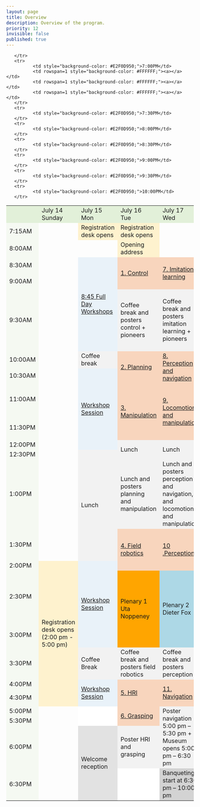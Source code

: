 ```yaml
---
layout: page
title: Overview
description: Overview of the program.
priority: 12
invisible: false
published: true
---
```





<table class="schedule" cellspacing="0" border="0">
       <tr>
              <td style="width: 5em; border: none; background-color: #E2F0D9;"></td>
              <td style="width: 17%; background-color: #E2F0D9;">July 14<br>Sunday</td>
              <td style="width: 17%; background-color: #E2F0D9;">July 15<br>Mon</td>
              <td style="width: 17%; background-color: #E2F0D9;">July 16<br>Tue</td>
              <td style="width: 17%; background-color: #E2F0D9;">July 17<br>Wed</td>
              <td style="width: 17%; background-color: #E2F0D9;">July 18<br>Thu</td>
              <td style="width: 17%; background-color: #E2F0D9;">July 19<br>Fri</td>
       </tr>
       <tr>
              <td style="background-color: #E2F0D950;">7:15AM</td>
              <td rowspan=13  style="box-shadow: none;"></td>
              <td style="background-color: #FFD96650;">Registration desk opens</td>
              <td style="background-color: #FFD96650;">Registration desk opens</td>
       </tr>
       <tr>
              <td style="background-color: #E2F0D950;">8:00AM</td>
              <td style="box-shadow: none;"></td>
              <td style="background-color: #FFD96650;">Opening address</td>
       </tr>
       <tr>
              <td style="background-color: #E2F0D950;">8:30AM</td>
              <td rowspan=3 style="background-color: #BDD7EE50;"><a href="{{ site.baseurl }}/program/workshops#monday-july-10">8:45 Full Day Workshops</a></td>
              <td rowspan=2 style="background-color: #ED7D3150;"><a href="{{ site.baseurl }}/program/papersession?session=1.%20Control">1. Control</a></td>
              <td rowspan=2 style="background-color: #ED7D3150;"><a href="{{ site.baseurl }}/program/papersession?session=7.%20Imitation%20learning">7. Imitation learning</a></td>
              <td rowspan=2 style="background-color: #ED7D3150;"><a href="{{ site.baseurl }}/program/papersession?session=12.%20Robot%20learning%20foundation%20models">12. Robot learning foundation models</a></td>
              <td rowspan=2 style="background-color: #ED7D3150;"><a href="{{ site.baseurl }}/program/papersession?session=16.%20Manipulation">16. Manipulation</a></td>
       </tr>
       <tr>
              <td style="background-color: #E2F0D950;">9:00AM</td>
              </tr>
       <tr>
              <td style="background-color: #E2F0D950;">9:30AM</td>
              <td style="background-color: #D9D9D950;">Coffee break and posters control + pioneers</td>
              <td style="background-color: #D9D9D950;">Coffee break and posters imitation learning + pioneers</td>
              <td style="background-color: #D9D9D950;">Coffee break and posters robot learning foundation models + pioneers</td>
              <td style="background-color: #D9D9D950;">Coffee break and posters manipulation</td>  
       </tr>
       <tr>
              <td style="background-color: #E2F0D950;">10:00AM</td>
              <td style="background-color: #D9D9D950;">Coffee break</td>
              <td rowspan=2 style="background-color: #ED7D3150;"><a href="{{ site.baseurl }}/program/papersession?session=2.%20Planning">2. Planning</a></td>
              <td rowspan=2 style="background-color: #ED7D3150;"><a href="{{ site.baseurl }}/program/papersession?session=8.%20Perception%20and%20navigation">8. Perception and navigation</a></td>
              <td rowspan=2 style="background-color: #ED7D3150;"><a href="{{ site.baseurl }}/program/papersession?session=13.%20Robot%20design">13. Robot design</a></td>
              <td rowspan=2 style="background-color: #ED7D3150;"><a href="{{ site.baseurl }}/program/papersession?session=17.%20Imitation%20learning">17. Imitation learning</a></td>
       </tr>
       <tr>
              <td style="background-color: #E2F0D950;">10:30AM</td>
              <td rowspan=4 style="background-color: #BDD7EE50;"><a href="{{ site.baseurl }}/program/workshops#monday-july-10">Workshop Session</a></td>
       </tr>
       <tr>
              <td style="background-color: #E2F0D950;">11:00AM</td>
            <td rowspan=2 style="background-color: #ED7D3150;"><a href="{{ site.baseurl }}/program/papersession?session=3.%20Manipulation">3. Manipulation</a></td>
            <td rowspan=2 style="background-color: #ED7D3150;"><a href="{{ site.baseurl }}/program/papersession?session=9.%20Locomotion%20and%20manipulation">9. Locomotion and manipulation</a></td>
            <td rowspan=1 style="background-color: #FFFFFF;"><a href="https://roboticsconference.org/program/earlycareer/">Early Career Spotlight Stefan Leutenegger</a></td>
            <td rowspan=1 style="background-color: #D9D9D950;"><a href="{{ site.baseurl }}/program/papersession?session=17.%20Imitation%20learning">Poster imitation learning</a></td>
       </tr>
       <tr>
              <td style="background-color: #E2F0D950;">11:30PM</td>
               <td rowspan=2 style="background-color: #ED7D3150;"><a href="{{ site.baseurl }}/program/papersession?session=14.%20Control">14. Control</a></td>
              <td rowspan=1 style="background-color: #FFFF00;"><a> 11:45 Paper Awards and Closing</a></td>
       </tr>
       <tr>
              <td style="background-color: #E2F0D950;">12:00PM</td>
              <td rowspan=2 style="background-color: #D9D9D950;">Lunch</td>
              <td rowspan=2 style="background-color: #D9D9D950;">Lunch</td>
              <td rowspan=3 style="background-color: #D9D9D950;">Lunch</td>
       </tr>
       <tr>
              <td style="background-color: #E2F0D950;">12:30PM</td>
              <td rowspan=3 style="background-color: #D9D9D950;">Lunch</td>
              <td rowspan=2 style="background-color: #D9D9D950;"><a href="https://drive.google.com/file/d/1_GsxKSjMqMQl54fP76FdZLjk2O6sLuap/view?usp=drive_link">Lely’s industry talk (12:30 - 12:45)</a> + Lunch</td>
              </tr>
       <tr>
              <td style="background-color: #E2F0D950;">1:00PM</td>
              <td rowspan=1 style="background-color: #D9D9D950;">Lunch and posters planning and manipulation</td>
              <td rowspan=1 style="background-color: #D9D9D950;">Lunch and posters perception and navigation, and locomotion and manipulation</td>
              </tr>              
       <tr>
              <td style="background-color: #E2F0D950;">1:30PM</td>
              <td rowspan=2 style="background-color: #ED7D3150;"><a href="{{ site.baseurl }}/program/papersession?session=4.%20Field%20robotics">4. Field robotics</a></td>
              <td rowspan=2 style="background-color: #ED7D3150;"><a href="{{ site.baseurl }}/program/papersession?session=10.%20Perception">10 .Perception</a></td>
              <td style="background-color: #D9D9D950;"> Lunch and posters control and robot design</td>
              <td rowspan=4 style="background-color: #BDD7EE50;"><a href="{{ site.baseurl }}/program/workshops#friday-july-14">Half-day workshops</a></td>
       </tr>
       <tr>
              <td style="background-color: #E2F0D950;">2:00PM</td>
                <td rowspan=6  style="background-color: #FFD96650;">Registration desk opens (2:00 pm - 5:00 pm)</td>
               <td rowspan=3 style="background-color: #BDD7EE50;"><a href="{{ site.baseurl }}/program/workshops#monday-july-10">Workshop Session</a></td>
               <td rowspan=2 style="background-color: #FFFFFF;">Test of time paper "LOAM: Lidar Odometry and Mapping in Real-time"</td>
              </tr>
       <tr>
              <td style="background-color: #E2F0D950;">2:30PM</td>
              <td rowspan=2 style="background-color: #FFA500;">Plenary 1 Uta Noppeney</td>
              <td rowspan=2 style="background-color: #ADD8E6;">Plenary 2 Dieter Fox</td>
              </tr>
       <tr>
              <td style="background-color: #E2F0D950;">3:00PM</td>
              <td style="background-color: #D9D9D950;">Coffee Break and posters 12</td>
       </tr>
       <tr>
              <td style="background-color: #E2F0D950;">3:30PM</td>
              <td style="background-color: #D9D9D950;">Coffee Break</td>
              <td style="background-color: #D9D9D950;">Coffee break and posters field robotics</td>
              <td style="background-color: #D9D9D950;">Coffee break and posters perception</td>
              <td rowspan=2 style="background-color: #ED7D3150;"><a href="{{ site.baseurl }}/program/papersession?session=15.%20Planning">15. Planning</a></td>
              <td style="background-color: #D9D9D950;">Coffee Break</td>
       </tr>
       <tr>
              <td style="background-color: #E2F0D950;">4:00PM</td>
              <td rowspan=2 style="background-color: #BDD7EE50;"><a href="{{ site.baseurl }}/program/workshops#monday-july-10">Workshop Session</a></td>
              <td rowspan=2 style="background-color: #ED7D3150;"><a href="{{ site.baseurl }}/program/papersession?session=5.%20HRI">5. HRI</a></td>
              <td rowspan=2 style="background-color: #ED7D3150;"><a href="{{ site.baseurl }}/program/papersession?session=11.%20Navigation">11. Navigation</a></td>
              <td rowspan=4 style="background-color: #BDD7EE50;"><a href="{{ site.baseurl }}/program/workshops#monday-july-10">Workshop Session</a></td>
       </tr>
       <tr>
              <td style="background-color: #E2F0D950;">4:30PM</td>
              <td style="background-color: #D9D9D950;">Poster planning</td>
              </tr>
       <tr>
              <td style="background-color: #E2F0D950;">5:00PM</td>
              <td rowspan=10  style="box-shadow: none;"></td>
              <td rowspan=2 style="background-color: #FFFFFF;"><a></a></td>
              <td rowspan=2 style="background-color: #ED7D3150;"><a href="{{ site.baseurl }}/program/papersession?session=6.%20Grasping">6. Grasping</a></td>
              <td rowspan=3 style="background-color: #D9D9D950;">Poster navigation 5:00 pm – 5:30 pm + Museum opens 5:00 pm – 6:30 pm</td>
              <td rowspan=2 style="background-color: #D8BFD8;">Town Hall</td>
              </tr>
       <tr>
              <td style="background-color: #E2F0D950;">5:30PM</td>
              </tr>
       <tr>
              <td style="background-color: #E2F0D950;">6:00PM</td>
              <td rowspan=3 style="background-color: #A6A6A650;">Welcome reception<br></td>
              <td rowspan=1 style="background-color: #D9D9D950;">Poster HRI and grasping<br></td>
              <td rowspan=1 style="background-color: #FFFFFF;"><a></a></td>
              <td rowspan=2 style="background-color: #D3D3D3">Farewell drinks (6:15 pm - 7:15 pm) </td>
       </tr>
       <tr>
              <td style="background-color: #E2F0D950;">6:30PM</td>
              <td rowspan=1 style="background-color: #FFFFFF;"><a></a></td>
              <td rowspan=7 style="background-color: #D3D3D3;">Banqueting start at 6:30 pm  – 10:00 pm</td>
              <td rowspan=1 style="background-color: #FFFFFF;"><a></a></td>
              
       </tr>
       <tr>
              <td style="background-color: #E2F0D950;">7:00PM</td>
              <td rowspan=1 style="background-color: #FFFFFF;"><a></a></td>
              <td rowspan=1 style="background-color: #FFFFFF;"><a></a></td>
              <td rowspan=1 style="background-color: #FFFFFF;"><a></a></td>
       </tr>
       <tr>
              <td style="background-color: #E2F0D950;">7:30PM</td>
       </tr>
       <tr>
              <td style="background-color: #E2F0D950;">8:00PM</td>
       </tr>
       <tr>
              <td style="background-color: #E2F0D950;">8:30PM</td>
       </tr>
       <tr>
              <td style="background-color: #E2F0D950;">9:00PM</td>
       </tr>
       <tr>
              <td style="background-color: #E2F0D950;">9:30PM</td>
       </tr>
       <tr>
              <td style="background-color: #E2F0D950;">10:00PM</td>
       </tr>
</table>



